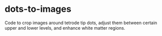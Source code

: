 dots-to-images
==============

Code to crop images around tetrode tip dots, adjust them between certain upper and lower levels, and enhance white matter regions.
